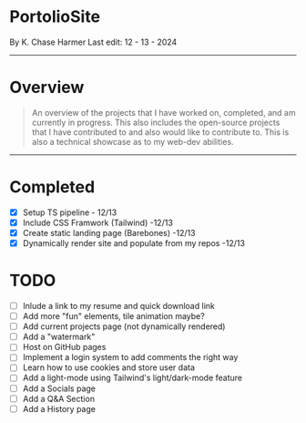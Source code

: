 # PortolioSite
By K. Chase Harmer
Last edit: 12 - 13 - 2024

<hr>

# Overview
> An overview of the projects that I have worked on, completed, and am currently in progress. This also includes the open-source projects that I have contributed to and also would like to contribute to. This is also a technical showcase as to my web-dev abilities.

<hr>

# Completed
- [X] Setup TS pipeline - 12/13
- [x] Include CSS Framwork (Tailwind) -12/13
- [x] Create static landing page (Barebones) -12/13
- [x] Dynamically render site and populate from my repos -12/13

# TODO
- [ ] Inlude a link to my resume and quick download link
- [ ] Add more "fun" elements, tile animation maybe?
- [ ] Add current projects page (not dynamically rendered)
- [ ] Add a "watermark"
- [ ] Host on GitHub pages
- [ ] Implement a login system to add comments the right way
- [ ] Learn how to use cookies and store user data
- [ ] Add a light-mode using Tailwind's light/dark-mode feature
- [ ] Add a Socials page
- [ ] Add a Q&A Section
- [ ] Add a History page